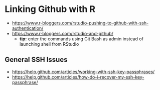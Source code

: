 # Linking Github with R
- https://www.r-bloggers.com/rstudio-pushing-to-github-with-ssh-authentication/  
- https://www.r-bloggers.com/rstudio-and-github/  
  - **tip:** enter the commands using Git Bash as admin instead of launching shell from RStudio

## General SSH Issues  
- https://help.github.com/articles/working-with-ssh-key-passphrases/  
- https://help.github.com/articles/how-do-i-recover-my-ssh-key-passphrase/  
